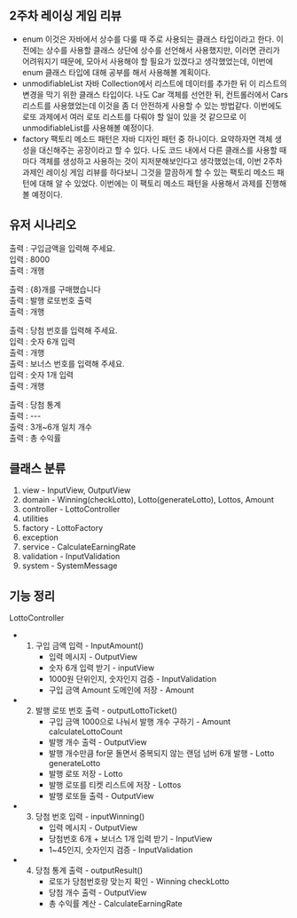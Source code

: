 ## 2주차 레이싱 게임 리뷰
- enum
  이것은 자바에서 상수를 다룰 때 주로 사용되는 클래스 타입이라고 한다. 이전에는 상수를 사용할 클래스 상단에
  상수를 선언해서 사용했지만, 이러면 관리가 어려워지기 때문에, 모아서 사용해야 할 필요가 있겠다고 생각했었는데,
  이번에 enum 클래스 타입에 대해 공부를 해서 사용해볼 계획이다. 
- unmodifiableList
  자바 Collection에서 리스트에 데이터를 추가한 뒤 이 리스트의 변경을 막기 위한 클래스 타입이다.
  나도 Car 객체를 선언한 뒤, 컨트롤러에서 Cars 리스트를 사용했었는데 이것을 좀 더 안전하게 사용할 수 있는 방법같다.
  이번에도 로또 과제에서 여러 로또 리스트를 다뤄야 할 일이 있을 것 같으므로 이 unmodifiableList를 사용해볼 예정이다.
- factory
  팩토리 메소드 패턴은 자바 디자인 패턴 중 하나이다. 요약하자면 객체 생성을 대신해주는 공장이라고 할 수 있다.
  나도 코드 내에서 다른 클래스를 사용할 때마다 객체를 생성하고 사용하는 것이 지저분해보인다고 생각했었는데,
  이번 2주차 과제인 레이싱 게임 리뷰를 하다보니 그것을 깔끔하게 할 수 있는 팩토리 메소드 패턴에 대해 알 수 있었다.
  이번에는 이 팩토리 메소드 패턴을 사용해서 과제를 진행해 볼 예정이다.

## 유저 시나리오
출력 : 구입금액을 입력해 주세요.  
입력 : 8000   
출력 : 개행  

출력 : {8}개를 구매했습니다  
출력 : 발행 로또번호 출력  
출력 : 개행  

출력 : 당첨 번호를 입력해 주세요.  
입력 : 숫자 6개 입력  
출력 : 개행  
출력 : 보너스 번호를 입력해 주세요.  
입력 : 숫자 1개 입력  
출력 : 개행  
 
출력 : 당첨 통계  
출력 : ---  
출력 : 3개~6개 일치 개수  
출력 : 총 수익률  

## 클래스 분류
1. view - InputView, OutputView  
2. domain - Winning(checkLotto), Lotto(generateLotto), Lottos, Amount  
3. controller - LottoController 
4. utilities  
5. factory - LottoFactory 
6. exception 
7. service -  CalculateEarningRate  
8. validation - InputValidation
9. system - SystemMessage

## 기능 정리
LottoController
- 1. 구입 금액 입력 - InputAmount()  
       - 입력 메시지 - OutputView  
       - 숫자 6개 입력 받기 - inputView  
       - 1000원 단위인지, 숫자인지 검증 - InputValidation
       - 구입 금액 Amount 도메인에 저장 - Amount
          
- 2. 발행 로또 번호 출력 - outputLottoTicket()
       - 구입 금액 1000으로 나눠서 발행 개수 구하기 - Amount calculateLottoCount
       - 발행 개수 출력 - OutputView
       - 발행 개수만큼 for문 돌면서 중복되지 않는 랜덤 넘버 6개 발행 - Lotto generateLotto
       - 발행 로또 저장 - Lotto
       - 발행 로또를 티켓 리스트에 저장 - Lottos
       - 발행 로또들 출력 - OutputView
    
- 3. 당첨 번호 입력 - inputWinning()
       - 입력 메시지 - OutputView
       - 당첨번호 6개 + 보너스 1개 입력 받기 - InputView
       - 1~45인지, 숫자인지 검증 - InputValidation
        
- 4. 당첨 통계 출력 - outputResult()
       - 로또가 당첨번호랑 맞는지 확인 - Winning checkLotto
       - 당첨 개수 출력 - OutputView
       - 총 수익률 계산 - CalculateEarningRate
